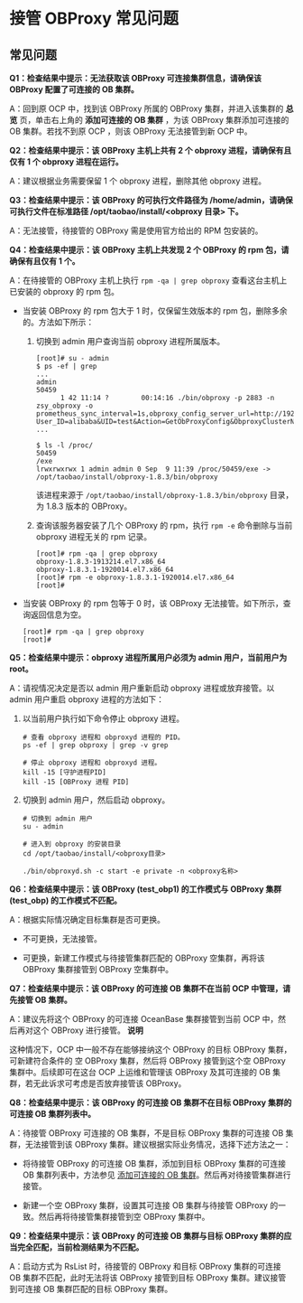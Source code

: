 接管 OBProxy 常见问题
====================================

常见问题
-------------------------

**Q1：检查结果中提示：无法获取该 OBProxy 可连接集群信息，请确保该 OBProxy 配置了可连接的 OB 集群。**

A：回到原 OCP 中，找到该 OBProxy 所属的 OBProxy 集群，并进入该集群的 **总览** 页，单击右上角的 **添加可连接的 OB 集群** ，为该 OBProxy 集群添加可连接的 OB 集群。若找不到原 OCP ，则该 OBProxy 无法接管到新 OCP 中。

**Q2：检查结果中提示：该 OBProxy 主机上共有 2 个 obproxy 进程，请确保有且仅有 1 个 obproxy 进程在运行。**

A：建议根据业务需要保留 1 个 obproxy 进程，删除其他 obproxy 进程。

**Q3：检查结果中提示：该 OBProxy 的可执行文件路径为 /home/admin，请确保可执行文件在标准路径 /opt/taobao/install/\<obproxy 目录\> 下。**

A：无法接管，待接管的 OBProxy 需是使用官方给出的 RPM 包安装的。

**Q4：检查结果中提示：该 OBProxy 主机上共发现 2 个 OBProxy 的 rpm 包，请确保有且仅有 1 个。**

A：在待接管的 OBProxy 主机上执行 `rpm -qa | grep obproxy` 查看这台主机上已安装的 obproxy 的 rpm 包。

* 当安装 OBProxy 的 rpm 包大于 1 时，仅保留生效版本的 rpm 包，删除多余的。方法如下所示：

  1. 切换到 admin 用户查询当前 obproxy 进程所属版本。

     ```shell
     [root]# su - admin
     $ ps -ef | grep 
     ...
     admin      
     50459 
           1 42 11:14 ?        00:14:16 ./bin/obproxy -p 2883 -n zsy_obproxy -o prometheus_sync_interval=1s,obproxy_config_server_url=http://192.168.0.1:81/services?User_ID=alibaba&UID=test&Action=GetObProxyConfig&ObproxyClusterName=zsy_obproxy,prometheus_listen_port=2884,enable_metadb_used=false,skip_proxy_sys_private_check=true,log_dir_size_threshold=10G,proxy_mem_limited=2G,enable_proxy_scramble=true,enable_strict_kernel_release=false
     ...
     
     $ ls -l /proc/ 
     50459 
     /exe
     lrwxrwxrwx 1 admin admin 0 Sep  9 11:39 /proc/50459/exe -> /opt/taobao/install/obproxy-1.8.3/bin/obproxy
     ```

     该进程来源于 `/opt/taobao/install/obproxy-1.8.3/bin/obproxy` 目录，为 1.8.3 版本的 OBProxy。

  2. 查询该服务器安装了几个 OBProxy 的 rpm，执行 `rpm -e` 命令删除与当前 obproxy 进程无关的 rpm 记录。

     ```shell
     [root]# rpm -qa | grep obproxy
     obproxy-1.8.3-1913214.el7.x86_64
     obproxy-1.8.3.1-1920014.el7.x86_64
     [root]# rpm -e obproxy-1.8.3.1-1920014.el7.x86_64
     [root]#
     ```

* 当安装 OBProxy 的 rpm 包等于 0 时，该 OBProxy 无法接管。如下所示，查询返回信息为空。

  ```shell
  [root]# rpm -qa | grep obproxy
  [root]#
  ```

**Q5：检查结果中提示：obproxy 进程所属用户必须为 admin 用户，当前用户为 root。**

A：请视情况决定是否以 admin 用户重新启动 obproxy 进程或放弃接管。以 admin 用户重启 obproxy 进程的方法如下：

1. 以当前用户执行如下命令停止 obproxy 进程。

   ```shell
   # 查看 obproxy 进程和 obproxyd 进程的 PID。
   ps -ef | grep obproxy | grep -v grep
   
   # 停止 obproxy 进程和 obproxyd 进程。
   kill -15 [守护进程PID]
   kill -15 [OBProxy 进程 PID]
   ```

2. 切换到 admin 用户，然后启动 obproxy。

   ```shell
   # 切换到 admin 用户
   su - admin
   
   # 进入到 obproxy 的安装目录
   cd /opt/taobao/install/<obproxy目录>
   
   ./bin/obproxyd.sh -c start -e private -n <obproxy名称>
   ```

**Q6：检查结果中提示：该 OBProxy (test_obp1) 的工作模式与 OBProxy 集群 (test_obp) 的工作模式不匹配。**

A：根据实际情况确定目标集群是否可更换。

* 不可更换，无法接管。

* 可更换，新建工作模式与待接管集群匹配的 OBProxy 空集群，再将该 OBProxy 集群接管到 OBProxy 空集群中。

**Q7：检查结果中提示：该 OBProxy 的可连接 OB 集群不在当前 OCP 中管理，请先接管 OB 集群。**

A：建议先将这个 OBProxy 的可连接 OceanBase 集群接管到当前 OCP 中，然后再对这个 OBProxy 进行接管。
**说明**

这种情况下，OCP 中一般不存在能够接纳这个 OBProxy 的目标 OBProxy 集群，可新建符合条件的 空 OBProxy 集群，然后将 OBProxy 接管到这个空 OBProxy 集群中。后续即可在这台 OCP 上运维和管理该 OBProxy 及其可连接的 OB 集群，若无此诉求可考虑是否放弃接管该 OBProxy。

**Q8：检查结果中提示：该 OBProxy 的可连接 OB 集群不在目标 OBProxy 集群的可连接 OB 集群列表中。**

A：待接管 OBProxy 可连接的 OB 集群，不是目标 OBProxy 集群的可连接 OB 集群，无法接管到该 OBProxy 集群。建议根据实际业务情况，选择下述方法之一：

* 将待接管 OBProxy 的可连接 OB 集群，添加到目标 OBProxy 集群的可连接 OB 集群列表中，方法参见 [添加可连接的 OB 集群](../8.obproxy/10.add-a-connectable-ob-cluster.md)。然后再对待接管集群进行接管。

* 新建一个空 OBProxy 集群，设置其可连接 OB 集群与待接管 OBProxy 的一致。然后再将待接管集群接管到空 OBProxy 集群中。

**Q9：检查结果中提示：该 OBProxy 的可连接 OB 集群与目标 OBProxy 集群的应当完全匹配，当前检测结果为不匹配。**

A：启动方式为 RsList 时，待接管的 OBProxy 和目标 OBProxy 集群的可连接 OB 集群不匹配，此时无法将该 OBProxy 接管到目标 OBProxy 集群。建议接管到可连接 OB 集群匹配的目标 OBProxy 集群。
